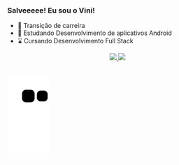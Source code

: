 ### Salveeeee! Eu sou o Vini!

- 🔭 Transição de carreira
- 🤖 Estudando Desenvolvimento de aplicativos Android 
- ⌛  Cursando Desenvolvimento Full Stack

<div align="center">
  <a href="https://www.linkedin.com/in/viniciuscn/">
 <img height="180em" src="https://github-readme-stats.vercel.app/api?username=cesarionas&show_icons=true&theme=dark&include_all_commits=true&count_private=true"/>
 <img height="180em" src="https://github-readme-stats.vercel.app/api/top-langs/?username=cesarionas&layout=compact&langs_count=7&theme=dark"/>
</div>
  
  <div style="display: inline_block"><br>
 
    
![Snake animation](https://github.com/cesarionas/cesarionas/blob/output/github-contribution-grid-snake.svg)

</div>
